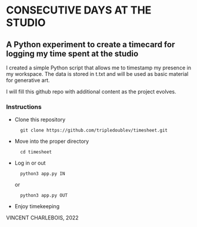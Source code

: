 # CONSECUTIVE DAYS AT THE STUDIO

## A Python experiment to create a timecard for logging my time spent at the studio

I created a simple Python script that allows me to timestamp my presence in my workspace.
The data is stored in t.txt and will be used as basic material for generative art.

I will fill this github repo with additional content as the project evolves.

### Instructions

- Clone this repository

        git clone https://github.com/tripledoublev/timesheet.git

- Move into the proper directory 

        cd timesheet

- Log in or out

        python3 app.py IN
    or

        python3 app.py OUT

- Enjoy timekeeping



VINCENT CHARLEBOIS, 2022